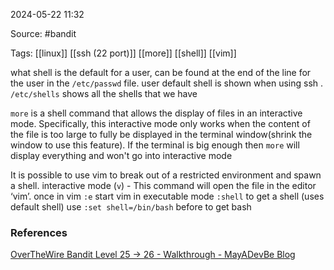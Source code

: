 
2024-05-22 11:32

Source:  #bandit

Tags: [[linux]] [[ssh (22 port)]] [[more]] [[shell]] [[vim]]

what shell is the default for a user, can be found at the end of the line for the user in the `/etc/passwd` file. user default shell is shown when using ssh .
`/etc/shells` shows all the shells that we have 

`more` is a shell command that allows the display of files in an interactive mode. Specifically, this interactive mode only works when the content of the file is too large to fully be displayed in the terminal window(shrink the window to use this feature). If the terminal is big enough then `more` will display everything and won't go into  interactive mode

It is possible to use vim to break out of a restricted environment and spawn a shell. 
interactive mode (`v`) - This command will open the file in the editor ‘vim’. 
once in vim 
	`:e` start vim in executable mode
	`:shell` to get a shell (uses default shell) use `:set shell=/bin/bash` before to get bash 

### References
[OverTheWire Bandit Level 25 -> 26 - Walkthrough - MayADevBe Blog](https://mayadevbe.me/posts/overthewire/bandit/level26/)